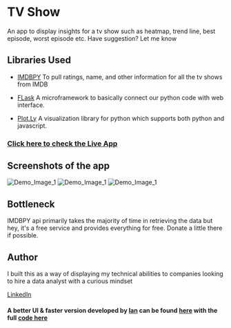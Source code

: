 # TV Show
An app to display insights for a tv show such as heatmap, trend line, best episode, worst episode etc. Have suggestion? Let me know

## Libraries Used

* [IMDBPY](https://imdbpy.readthedocs.io/en/latest/)
To pull ratings, name, and other information for all the tv shows from IMDB

* [FLask](https://flask.palletsprojects.com/en/1.1.x/)
A microframework to basically connect our python code with web interface.

* [Plot.Ly](https://plot.ly/python)
A visualization library for python which supports both python and javascript.  

### [Click here to check the Live App](https://dataiszen.com/app/tvshow)

## Screenshots of the app
![Demo_Image_1](https://i.imgur.com/ocxdoPx.png)
![Demo_Image_1](https://i.imgur.com/MrFoHSC.png)
![Demo_Image_1](https://i.imgur.com/AgH6PFt.png)


## Bottleneck
IMDBPY api primarily takes the majority of time in retrieving the data but hey, it's a free service and provides everything for free. Donate a little there if possible.

## Author
I built this as a way of displaying my technical abilities to companies looking to hire a data analyst with a curious mindset

[LinkedIn](https://www.linkedin.com/in/shantam/)

#### A better UI & faster version developed by [Ian](https://github.com/ianthekid) can be found [here](https://tvchart.ianray.com/) with the full [code here](https://github.com/ianthekid/tvcharts) 
